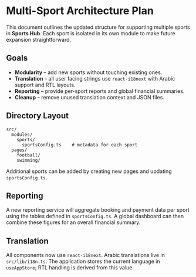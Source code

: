 # Multi-Sport Architecture Plan

This document outlines the updated structure for supporting multiple sports in **Sports Hub**. Each sport is isolated in its own module to make future expansion straightforward.

## Goals

- **Modularity** – add new sports without touching existing ones.
- **Translation** – all user facing strings use `react-i18next` with Arabic support and RTL layouts.
- **Reporting** – provide per-sport reports and global financial summaries.
- **Cleanup** – remove unused translation context and JSON files.

## Directory Layout

```
src/
  modules/
    sports/
      sportsConfig.ts    # metadata for each sport
  pages/
    football/
    swimming/
```

Additional sports can be added by creating new pages and updating `sportsConfig.ts`.

## Reporting

A new reporting service will aggregate booking and payment data per sport using the tables defined in `sportsConfig.ts`. A global dashboard can then combine these figures for an overall financial summary.

## Translation

All components now use `react-i18next`. Arabic translations live in `src/lib/i18n.ts`. The application stores the current language in `useAppStore`; RTL handling is derived from this value.


